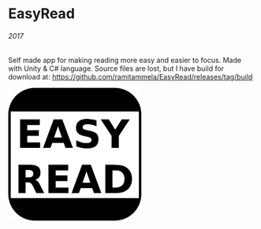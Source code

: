 # EasyRead
###### 2017
Self made app for making reading more easy and easier to focus. Made with Unity & C# language.
Source files are lost, but I have build for download at: 
https://github.com/ramitammela/EasyRead/releases/tag/build

![Screenshot](ml-4.png)
